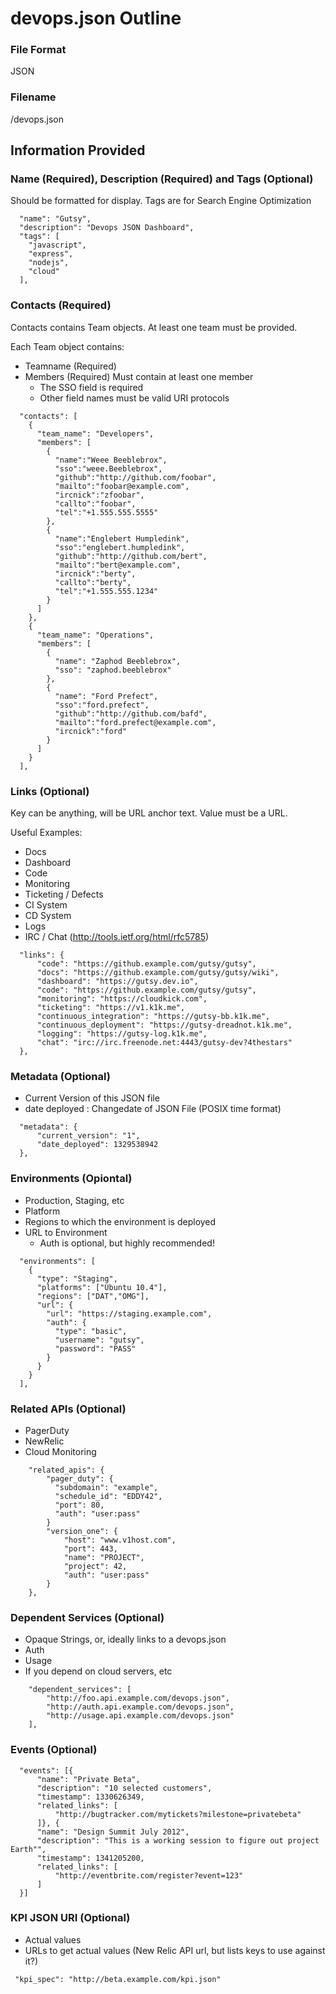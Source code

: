 # devops.json Outline 

###  File Format

JSON

### Filename

/devops.json

## Information Provided

### Name (Required), Description (Required) and Tags (Optional)

Should be formatted for display.
Tags are for Search Engine Optimization
 
````
  "name": "Gutsy",
  "description": "Devops JSON Dashboard",
  "tags": [
    "javascript",
    "express",
    "nodejs",
    "cloud"
  ],
````

### Contacts (Required)

Contacts contains Team objects. At least one team must be provided.

Each Team object contains:

- Teamname (Required)
- Members (Required) Must contain at least one member
    - The SSO field is required
    - Other field names must be valid URI protocols

````
  "contacts": [
    {
      "team_name": "Developers",
      "members": [
        {
          "name":"Weee Beeblebrox",
          "sso":"weee.Beeblebrox",
          "github":"http://github.com/foobar",
          "mailto":"foobar@example.com",
          "ircnick":"zfoobar",
          "callto":"foobar",
          "tel":"+1.555.555.5555"
        },
        {
          "name":"Englebert Humpledink",
          "sso":"englebert.humpledink",
          "github":"http://github.com/bert",
          "mailto":"bert@example.com",
          "ircnick":"berty",
          "callto":"berty",
          "tel":"+1.555.555.1234"
        }
      ]
    },
    {
      "team_name": "Operations",
      "members": [
        {
          "name": "Zaphod Beeblebrox",
          "sso": "zaphod.beeblebrox"
        }, 
        {
          "name": "Ford Prefect",
          "sso":"ford.prefect",
          "github":"http://github.com/bafd",
          "mailto":"ford.prefect@example.com",
          "ircnick":"ford"
        }
      ]
    }
  ],
````

### Links (Optional)

Key can be anything, will be URL anchor text. Value must be a URL.

Useful Examples:

* Docs
* Dashboard
* Code
* Monitoring
* Ticketing / Defects
* CI System
* CD System
* Logs
* IRC / Chat (http://tools.ietf.org/html/rfc5785)

````
  "links": {
      "code": "https://github.example.com/gutsy/gutsy",
      "docs": "https://github.example.com/gutsy/gutsy/wiki",
      "dashboard": "https://gutsy.dev.io",
      "code": "https://github.example.com/gutsy/gutsy",
      "monitoring": "https://cloudkick.com",
      "ticketing": "https://v1.k1k.me",
      "continuous_integration": "https://gutsy-bb.k1k.me",
      "continuous_deployment": "https://gutsy-dreadnot.k1k.me",
      "logging": "https://gutsy-log.k1k.me",
      "chat": "irc://irc.freenode.net:4443/gutsy-dev?4thestars"
  },
````

### Metadata (Optional)

* Current Version of this JSON file
* date deployed : Changedate of JSON File (POSIX time format)

````
  "metadata": {
      "current_version": "1",
      "date_deployed": 1329538942
  },
````

### Environments (Opiontal)

* Production, Staging, etc
* Platform
* Regions to which the environment is deployed 
* URL to Environment
    * Auth is optional, but highly recommended!
 
````
  "environments": [
    {
      "type": "Staging",
      "platforms": ["Ubuntu 10.4"],
      "regions": ["DAT","OMG"],
      "url": {
        "url": "https://staging.example.com",
        "auth": {
          "type": "basic",
          "username": "gutsy",
          "password": "PASS"
        }
      } 
    }
  ],
````

### Related APIs (Optional)

* PagerDuty
* NewRelic
* Cloud Monitoring

````
    "related_apis": {
        "pager_duty": {
          "subdomain": "example",
          "schedule_id": "EDDY42",
          "port": 80,
          "auth": "user:pass"
        }
        "version_one": {
            "host": "www.v1host.com",
            "port": 443,
            "name": "PROJECT",
            "project": 42,
            "auth": "user:pass"
        }
    },
````

### Dependent Services (Optional)

 * Opaque Strings, or, ideally links to a devops.json
 * Auth
 * Usage
 * If you depend on cloud servers, etc

````
    "dependent_services": [
        "http://foo.api.example.com/devops.json",
        "http://auth.api.example.com/devops.json",
        "http://usage.api.example.com/devops.json"
    ],
````

### Events (Optional)

````
  "events": [{
      "name": "Private Beta",
      "description": "10 selected customers",
      "timestamp": 1330626349,
      "related_links": [
          "http://bugtracker.com/mytickets?milestone=privatebeta"
      ]}, {
      "name": "Design Summit July 2012",
      "description": "This is a working session to figure out project Earth"",
      "timestamp": 1341205200,
      "related_links": [
          "http://eventbrite.com/register?event=123"
      ]
  }]
````

### KPI JSON URI (Optional)

* Actual values
* URLs to get actual values (New Relic API url, but lists keys to use against it?)

````
 "kpi_spec": "http://beta.example.com/kpi.json"
````
